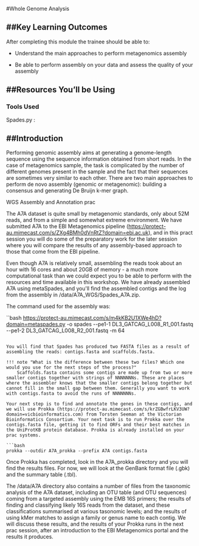 #Whole Genome Analysis

##Key Learning Outcomes
---------------------

After completing this module the trainee should be able to:

-   Understand the main approaches to perform metagenomics assembly

-   Be able to perform assembly on your data and assess the quality of your assembly

##Resources You’ll be Using
-------------------------

### Tools Used

Spades.py :   

##Introduction
------------

Performing genomic assembly aims at generating a genome-length sequence
using the sequence information obtained from short reads. In the case of
metagenomics sample, the task is complicated by the number of different
genomes present in the sample and the fact that their sequences are
sometimes very similar to each other. There are two main approaches to
perform de novo assembly (genomic or metagenomic): building a consensus
and generating De Bruijn k-mer graph.

WGS Assembly and Annotation prac

The A7A dataset is quite small by metagenomic standards, only about 52M reads, and from a simple and somewhat extreme environment. We have submitted A7A to the EBI Metagenomics pipeline (https://protect-au.mimecast.com/s/ZXg4BMh0dVnRtZ?domain=ebi.ac.uk), and in this pract session you will do some of the preparatory work for the later session where you will compare the results of any assembly-based approach to those that come from the EBI pipeline.

Even though A7A is relatively small, assembling the reads took about an hour with 16 cores and about 20GB of memory - a much more computational task than we could expect you to be able to perform with the resources and time available in this workshop. We have already assembled A7A using metaSpades, and you'll find the assembled contigs and the log from the assembly in /data/A7A_WGS/Spades_A7A.zip. 

The command used for the assembly was: 

``bash
https://protect-au.mimecast.com/s/m4kKB2U1XWe4hD?domain=metaspades.py -o spades --pe1-1 DL3_GATCAG_L008_R1_001.fastq --pe1-2 DL3_GATCAG_L008_R2_001.fastq -m 64	
```
	
You will find that Spades has produced two FASTA files as a result of assembling the reads: contigs.fasta and scaffolds.fasta.

!!! note "What is the difference between these two files? Which one would you use for the next steps of the process?"
    Scaffolds.fasta contains some contigs are made up from two or more smaller contigs together with strings of NNNNNNNs. These are places where the assembler knows that the smaller contigs belong together but cannot fill in the small gap between them. Generally you want to work with contigs.fasta to avoid the runs of NNNNNNNs.

Your next step is to find and annotate the genes in these contigs, and we will use Prokka (https://protect-au.mimecast.com/s/krZGBwfrLKV3UW?domain=vicbioinformatics.com) from Torsten Seeman at the Victorian Bioinformatics Consortium. Your next task is to run Prokka over the contigs.fasta file, getting it to find ORFs and their best matches in the UniProtKB protein database. Prokka is already installed on your prac systems.

```bash
prokka --outdir A7A_prokka --prefix A7A contigs.fasta
```	
Once Prokka has completed, look in the A7A_prokka directory and you will find the results files. For now, we will look at the GenBank format file (.gbk) and the summary table (.tbl).

The /data/A7A directory also contains a number of files from the taxonomic analysis of the A7A dataset, including an OTU table (and OTU sequences) coming from a targeted assembly using the EMB 16S primers; the results of finding and classifying likely 16S reads from the dataset, and these classifications summarised at various tasonomic levels; and the results of using kMer matches to assign a family or genus name to each contig. We will discuss these results, and the results of your Prokka runs in the next prac session, after an introduction to the EBI Metagenomics portal and the results it produces.

